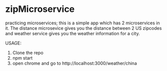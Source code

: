 # zipMicroservice
practicing microservices; this is a simple app which has 2 microservices in it. The distance microsevice gives you the distance between 2 US zipcodes and weather service gives you the weather information for a city.

USAGE: 

1. Clone the repo
2. npm start
3. open chrome and go to http://localhost:3000/weather/china
